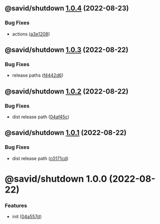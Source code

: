 ## @savid/shutdown [1.0.4](https://github.com/savid/packages/compare/@savid/shutdown@1.0.3...@savid/shutdown@1.0.4) (2022-08-23)


### Bug Fixes

* actions ([a3e1208](https://github.com/savid/packages/commit/a3e1208b1a432feefe1761384b9160d570603aba))

## @savid/shutdown [1.0.3](https://github.com/savid/packages/compare/@savid/shutdown@1.0.2...@savid/shutdown@1.0.3) (2022-08-22)

### Bug Fixes

* release paths ([f4442d6](https://github.com/savid/packages/commit/f4442d6d55b272ab0c157357d821296dd57baf8b))

## @savid/shutdown [1.0.2](https://github.com/savid/packages/compare/@savid/shutdown@1.0.1...@savid/shutdown@1.0.2) (2022-08-22)


### Bug Fixes

* dist release path ([04af45c](https://github.com/savid/packages/commit/04af45cd96c77cf9f97bc1671949838f2c95eb7a))

## @savid/shutdown [1.0.1](https://github.com/savid/packages/compare/@savid/shutdown@1.0.0...@savid/shutdown@1.0.1) (2022-08-22)


### Bug Fixes

* dist release path ([c0171cd](https://github.com/savid/packages/commit/c0171cdf2d5392abb7861f65336c326e0d8bb981))

# @savid/shutdown 1.0.0 (2022-08-22)


### Features

* init ([04a557d](https://github.com/savid/packages/commit/04a557d11c29484a98767bc677348f72f38986e6))
